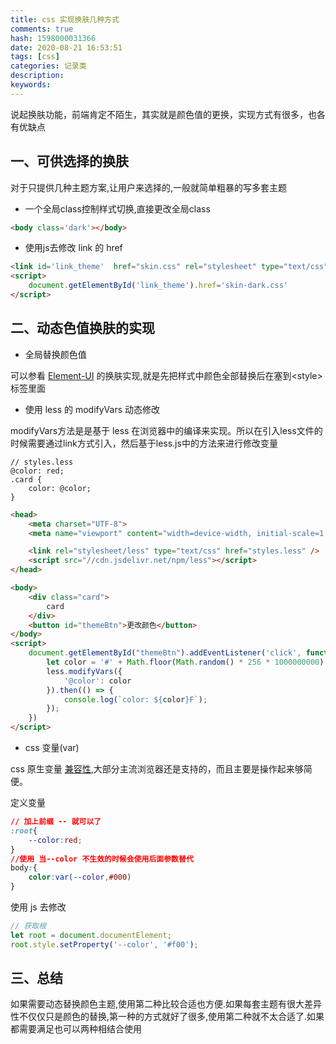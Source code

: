 ```yaml
---
title: css 实现换肤几种方式
comments: true
hash: 1598000031366
date: 2020-08-21 16:53:51
tags: [css]
categories: 记录类
description:
keywords:
---
```


说起换肤功能，前端肯定不陌生，其实就是颜色值的更换，实现方式有很多，也各有优缺点

<!--more-->

## 一、可供选择的换肤
对于只提供几种主题方案,让用户来选择的,一般就简单粗暴的写多套主题
-  一个全局class控制样式切换,直接更改全局class
``` html
<body class='dark'></body>
```

- 使用js去修改 link 的 href
``` html
<link id='link_theme'  href="skin.css" rel="stylesheet" type="text/css"/>
<script>
    document.getElementById('link_theme').href='skin-dark.css'
</script>
```


## 二、动态色值换肤的实现

- 全局替换颜色值

可以参看 [Element-UI](https://elementui.github.io/theme-preview/#/zh-CN) 的换肤实现,就是先把样式中颜色全部替换后在塞到\<style\>标签里面

- 使用 less 的 modifyVars 动态修改

modifyVars方法是是基于 less 在浏览器中的编译来实现。所以在引入less文件的时候需要通过link方式引入，然后基于less.js中的方法来进行修改变量

```less
// styles.less
@color: red;
.card {
    color: @color;
}
```
``` html
<head>
    <meta charset="UTF-8">
    <meta name="viewport" content="width=device-width, initial-scale=1.0">

    <link rel="stylesheet/less" type="text/css" href="styles.less" />
    <script src="//cdn.jsdelivr.net/npm/less"></script>
</head>

<body>
    <div class="card">
        card
    </div>
    <button id="themeBtn">更改颜色</button>
</body>
<script>
    document.getElementById("themeBtn").addEventListener('click', function () {
        let color = '#' + Math.floor(Math.random() * 256 * 1000000000).toString(16).slice(0, 6)
        less.modifyVars({
            '@color': color
        }).then(() => {
            console.log(`color: ${color}F`);
        });
    })
</script>
```

- css 变量(var)

css 原生变量 [兼容性](https://www.caniuse.com/#search=--var),大部分主流浏览器还是支持的，而且主要是操作起来够简便。

定义变量
```css
// 加上前缀 -- 就可以了 
:root{
    --color:red;
}
//使用 当--color 不生效的时候会使用后面参数替代
body:{
    color:var(--color,#000)
}
```
使用 js 去修改
```js
// 获取根
let root = document.documentElement;
root.style.setProperty('--color', '#f00');
```

## 三、总结

如果需要动态替换颜色主题,使用第二种比较合适也方便.如果每套主题有很大差异性不仅仅只是颜色的替换,第一种的方式就好了很多,使用第二种就不太合适了.如果都需要满足也可以两种相结合使用
